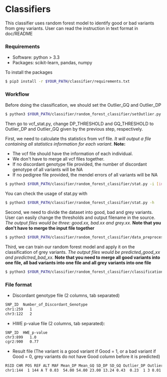 # Classifiers

This classifier uses random forest model to identify good or bad variants from grey variants.
User can read the instruction in text format in doc/README

### Requirements
 - Software: python > 3.3
 - Packages: scikit-learn, pandas, numpy

To install the packages
```sh
$ pip3 install -r $YOUR_PATH/classifier/requirements.txt
```

### Workflow
Before doing the classification, we should set the Outlier_GQ and Outlier_DP
```sh
$ python3 $YOUR_PATH/classifier/random_forest_classifier/setOutlier.py [vcf_file1] [vcf_file2] [...]
```

Then go to vcf_stat.py, change DP_THRESHOLD and GQ_THRESHOLD to Outlier_DP and Outlier_GQ given by the previous step, respectively.

First, we need to calculate ths statistics from vcf file. *It will output a file containing all statistics information for each variant.* **Note:**
 - The vcf file should have the information of each individual. 
 - We don't have to merge all vcf files together.
 - If no discordant genotype file provided, the number of discordant genotype of all variants will be NA
 - If no pedigree file provided, the mendel errors of all variants will be NA

```sh
$ python3 $YOUR_PATH/classifier/random_forest_classifier/stat.py -i [input_vcf] -o [output_filename] -p [ped_file(optional)] -d [discordant_genotype_file(optional)] -w [hwe_file(optional)] --GQ [Outlier_GQ] --dp [Outlier_DP]
```

You can check the usage of stat.py with

```sh
$ python3 $YOUR_PATH/classifier/random_forest_classifier/stat.py -h
```

Second, we need to divide the dataset into good, bad and grey variants. User can easily change the thresholds and output filename in the source. *The output files would be three: good.xx, bad.xx and grey.xx.* **Note that you don't have to merge the input file together**

```sh
$ python3 $YOUR_PATH/classifier/random_forest_classifier/data_preprocessing.py [input_file] [output_filename_suffix (optional)]
```

Third, we can train our random forest model and apply it on the classification of grey variants. *The output files would be predicted_good_xx and predictred_bad_xx.* **Note that you need to merge all good variants into one file, all bad variants into one file and all grey variants into one file**

```sh
$ python3 $YOUR_PATH/classifier/random_forest_classifier/classification.py [good_variants] [bad_variants] [grey_variants] [output_filename_suffix]
```

### File format
 - Discordant genotype file (2 columns, tab separated)
  ```sh
  SNP_ID  Number_of_Discordant_Genotype
  chr1:259   1
  chr3:122   2
  ```

 - HWE p-value file (2 columns, tab separated):
  ```sh
  SNP_ID  HWE_p-value
  chr3:899   1.0
  cgr2:900   0.77
  ```

 - Result file (The variant is a good variant if Good = 1, or a bad variant if Good = 0, grey variants do not have Good column before it is predicted)
  ```sh
  RSID CHR POS REF ALT MAF Mean_DP Mean_GQ SD_DP SD_GQ Outlier_DP Outlier_GQ Discordant_Geno Mendel_Error Missing_Rate HWE ABHet ABHom Good
  chr1:144  1 144 A T 0.03  54.00 54.00 23.00 13.24 0.43  0.23  1 3 0.01  1.0 0.45  0.99  1
  ```

